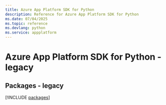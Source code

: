 ```yaml
---
title: Azure App Platform SDK for Python
description: Reference for Azure App Platform SDK for Python
ms.date: 07/04/2025
ms.topic: reference
ms.devlang: python
ms.service: appplatform
---
```

# Azure App Platform SDK for Python - legacy
## Packages - legacy
[!INCLUDE [packages](app-platform-index.md)]